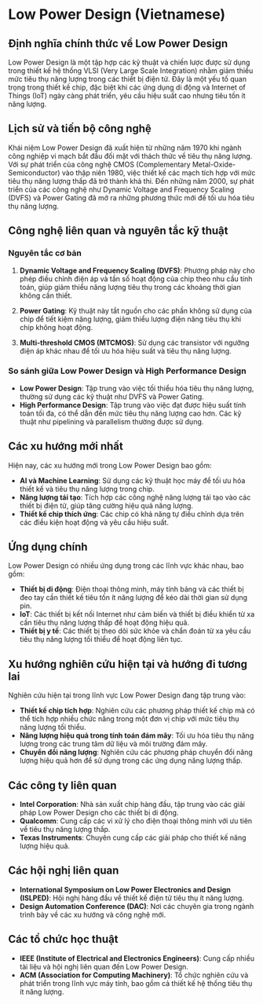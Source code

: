 # Low Power Design (Vietnamese)

## Định nghĩa chính thức về Low Power Design

Low Power Design là một tập hợp các kỹ thuật và chiến lược được sử dụng trong thiết kế hệ thống VLSI (Very Large Scale Integration) nhằm giảm thiểu mức tiêu thụ năng lượng trong các thiết bị điện tử. Đây là một yếu tố quan trọng trong thiết kế chip, đặc biệt khi các ứng dụng di động và Internet of Things (IoT) ngày càng phát triển, yêu cầu hiệu suất cao nhưng tiêu tốn ít năng lượng.

## Lịch sử và tiến bộ công nghệ

Khái niệm Low Power Design đã xuất hiện từ những năm 1970 khi ngành công nghiệp vi mạch bắt đầu đối mặt với thách thức về tiêu thụ năng lượng. Với sự phát triển của công nghệ CMOS (Complementary Metal-Oxide-Semiconductor) vào thập niên 1980, việc thiết kế các mạch tích hợp với mức tiêu thụ năng lượng thấp đã trở thành khả thi. Đến những năm 2000, sự phát triển của các công nghệ như Dynamic Voltage and Frequency Scaling (DVFS) và Power Gating đã mở ra những phương thức mới để tối ưu hóa tiêu thụ năng lượng.

## Công nghệ liên quan và nguyên tắc kỹ thuật

### Nguyên tắc cơ bản

1. **Dynamic Voltage and Frequency Scaling (DVFS)**: Phương pháp này cho phép điều chỉnh điện áp và tần số hoạt động của chip theo nhu cầu tính toán, giúp giảm thiểu năng lượng tiêu thụ trong các khoảng thời gian không cần thiết.
   
2. **Power Gating**: Kỹ thuật này tắt nguồn cho các phần không sử dụng của chip để tiết kiệm năng lượng, giảm thiểu lượng điện năng tiêu thụ khi chip không hoạt động.

3. **Multi-threshold CMOS (MTCMOS)**: Sử dụng các transistor với ngưỡng điện áp khác nhau để tối ưu hóa hiệu suất và tiêu thụ năng lượng.

### So sánh giữa Low Power Design và High Performance Design

- **Low Power Design**: Tập trung vào việc tối thiểu hóa tiêu thụ năng lượng, thường sử dụng các kỹ thuật như DVFS và Power Gating.
- **High Performance Design**: Tập trung vào việc đạt được hiệu suất tính toán tối đa, có thể dẫn đến mức tiêu thụ năng lượng cao hơn. Các kỹ thuật như pipelining và parallelism thường được sử dụng.

## Các xu hướng mới nhất

Hiện nay, các xu hướng mới trong Low Power Design bao gồm:

- **AI và Machine Learning**: Sử dụng các kỹ thuật học máy để tối ưu hóa thiết kế và tiêu thụ năng lượng trong chip.
- **Năng lượng tái tạo**: Tích hợp các công nghệ năng lượng tái tạo vào các thiết bị điện tử, giúp tăng cường hiệu quả năng lượng.
- **Thiết kế chip thích ứng**: Các chip có khả năng tự điều chỉnh dựa trên các điều kiện hoạt động và yêu cầu hiệu suất.

## Ứng dụng chính

Low Power Design có nhiều ứng dụng trong các lĩnh vực khác nhau, bao gồm:

- **Thiết bị di động**: Điện thoại thông minh, máy tính bảng và các thiết bị đeo tay cần thiết kế tiêu tốn ít năng lượng để kéo dài thời gian sử dụng pin.
- **IoT**: Các thiết bị kết nối Internet như cảm biến và thiết bị điều khiển từ xa cần tiêu thụ năng lượng thấp để hoạt động hiệu quả.
- **Thiết bị y tế**: Các thiết bị theo dõi sức khỏe và chẩn đoán từ xa yêu cầu tiêu thụ năng lượng tối thiểu để hoạt động liên tục.

## Xu hướng nghiên cứu hiện tại và hướng đi tương lai

Nghiên cứu hiện tại trong lĩnh vực Low Power Design đang tập trung vào:

- **Thiết kế chip tích hợp**: Nghiên cứu các phương pháp thiết kế chip mà có thể tích hợp nhiều chức năng trong một đơn vị chip với mức tiêu thụ năng lượng tối thiểu.
- **Năng lượng hiệu quả trong tính toán đám mây**: Tối ưu hóa tiêu thụ năng lượng trong các trung tâm dữ liệu và môi trường đám mây.
- **Chuyển đổi năng lượng**: Nghiên cứu các phương pháp chuyển đổi năng lượng hiệu quả hơn để sử dụng trong các ứng dụng năng lượng thấp.

## Các công ty liên quan

- **Intel Corporation**: Nhà sản xuất chip hàng đầu, tập trung vào các giải pháp Low Power Design cho các thiết bị di động.
- **Qualcomm**: Cung cấp các vi xử lý cho điện thoại thông minh với ưu tiên về tiêu thụ năng lượng thấp.
- **Texas Instruments**: Chuyên cung cấp các giải pháp cho thiết kế năng lượng hiệu quả.

## Các hội nghị liên quan

- **International Symposium on Low Power Electronics and Design (ISLPED)**: Hội nghị hàng đầu về thiết kế điện tử tiêu thụ ít năng lượng.
- **Design Automation Conference (DAC)**: Nơi các chuyên gia trong ngành trình bày về các xu hướng và công nghệ mới.

## Các tổ chức học thuật

- **IEEE (Institute of Electrical and Electronics Engineers)**: Cung cấp nhiều tài liệu và hội nghị liên quan đến Low Power Design.
- **ACM (Association for Computing Machinery)**: Tổ chức nghiên cứu và phát triển trong lĩnh vực máy tính, bao gồm cả thiết kế hệ thống tiêu thụ ít năng lượng.